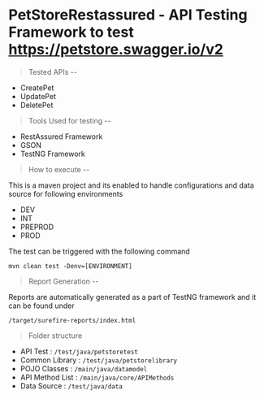 # **PetStoreRestassured** - API Testing Framework to test https://petstore.swagger.io/v2

> Tested APIs --
 - CreatePet
 - UpdatePet
 - DeletePet
 
> Tools Used for testing --
 - RestAssured Framework 
 - GSON
 - TestNG Framework
 
> How to execute -- 

This is a maven project and its enabled to handle configurations and data source for following environments
 - DEV
 - INT
 - PREPROD
 - PROD
 
The test can be triggered with the following command

`mvn clean test -Denv=[ENVIRONMENT]`

> Report Generation --

Reports are automatically generated as a part of TestNG framework and it can be found under

`/target/surefire-reports/index.html`

> Folder structure
 - API Test :   `/test/java/petstoretest`
 - Common Library : `/test/java/petstorelibrary`
 - POJO Classes : `/main/java/datamodel`
 - API Method List : `/main/java/core/APIMethods`
 - Data Source : `/test/java/data`